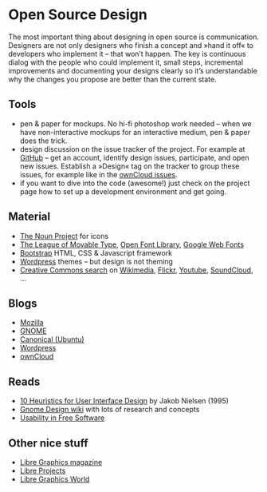 # Open Source Design

The most important thing about designing in open source is communication. Designers are not only designers who finish a concept and »hand it off« to developers who implement it – that won’t happen. The key is continuous dialog with the people who could implement it, small steps, incremental improvements and documenting your designs clearly so it’s understandable why the changes you propose are better than the current state.


## Tools

* pen & paper for mockups. No hi-fi photoshop work needed – when we have non-interactive mockups for an interactive medium, pen & paper does the trick.
* design discussion on the issue tracker of the project. For example at [GitHub](http://github.com) – get an account, identify design issues, participate, and open new issues. Establish a »Design« tag on the tracker to group these issues, for example like in the [ownCloud issues](https://github.com/owncloud/core/issues?labels=Design).
* if you want to dive into the code (awesome!) just check on the project page how to set up a development environment and get going.


## Material

* [The Noun Project](http://thenounproject.com) for icons
* [The League of Movable Type](https://www.theleagueofmoveabletype.com/), [Open Font Library](http://openfontlibrary.org), [Google Web Fonts](http://google.com/fonts)
* [Bootstrap](http://getbootstrap.com) HTML, CSS & Javascript framework
* [Wordpress](http://wordpress.org) themes – but design is not theming
* [Creative Commons search](http://search.creativecommons.org) on [Wikimedia](https://commons.wikimedia.org/wiki/Main_Page), [Flickr](https://flickr.com/creativecommons/), [Youtube](https://www.youtube.com/creativecommons), [SoundCloud](http://soundcloud.com/creativecommons), …


## Blogs

* [Mozilla](https://blog.mozilla.org/ux)
* [GNOME](http://planet.gnome.org/ux/)
* [Canonical (Ubuntu)](http://design.canonical.com)
* [Wordpress](http://make.wordpress.org/ui/)
* [ownCloud](https://owncloud.com/blog/category/design)


## Reads

* [10 Heuristics for User Interface Design](http://www.nngroup.com/articles/ten-usability-heuristics/) by Jakob Nielsen (1995)
* [Gnome Design wiki](https://wiki.gnome.org/Design) with lots of research and concepts
* [Usability in Free Software](http://jancborchardt.net/usability-in-free-software)


## Other nice stuff

* [Libre Graphics magazine](http://libregraphicsmag.com/)
* [Libre Projects](http://libreprojects.net)
* [Libre Graphics World](http://libregraphicsworld.org/)
